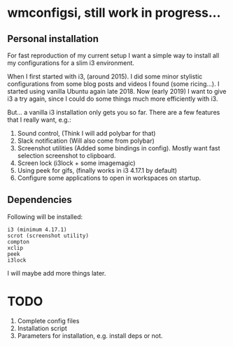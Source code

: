 # wmconfigsi, still work in progress...

## Personal installation

For fast reproduction of my current setup I want a simple way to install all my configurations for a slim i3 environment.

When I first started with i3, (around 2015). I did some minor stylistic configurations from some blog posts and videos I found (some ricing...). I started using vanilla Ubuntu again late 2018. Now (early 2019) I want to give i3 a try again, since I could do some things much more efficiently with i3. 

But... a vanilla i3 installation only gets you so far. There are a few features that I really want, e.g.:

1) Sound control, (Think I will add polybar for that)
2) Slack notification (Will also come from polybar)
3) Screenshot utilities (Added some bindings in config). Mostly want fast selection screenshot to clipboard.
4) Screen lock (i3lock + some imagemagic)
5) Using peek for gifs, (finally works in i3 4.17.1 by default)
6) Configure some applications to open in workspaces on startup.

## Dependencies

Following will be installed:

```
i3 (minimum 4.17.1)
scrot (screenshot utility)
compton
xclip
peek
i3lock
```

I will maybe add more things later.

# TODO

1) Complete config files
2) Installation script
3) Parameters for installation, e.g. install deps or not.
